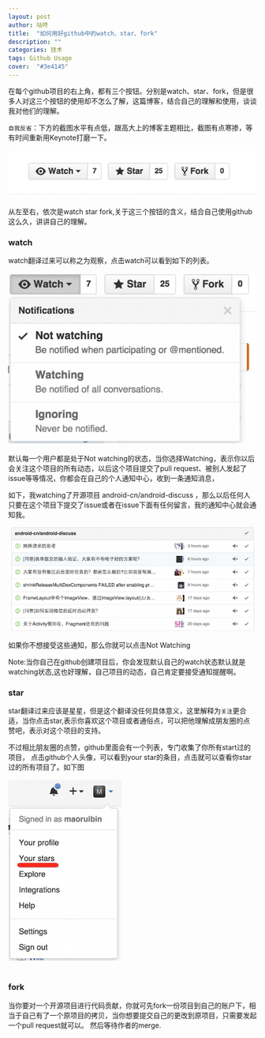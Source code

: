 ```yaml
---
layout: post
author: 咕咚
title:  "如何用好github中的watch、star、fork"
description: ""
categories: 技术
tags: Github Usage
cover:  "#3e4145"
---
```

在每个github项目的右上角，都有三个按钮。分别是watch、star、fork，但是很多人对这三个按钮的使用却不怎么了解，这篇博客，结合自己的理解和使用，谈谈我对他们的理解。


`自我反省`：下方的截图水平有点低，跟高大上的博客主题相比，截图有点寒掺，等有时间重新用Keynote打磨一下。
<br><br>
![usage](/assets/github_usage_1.jpg "sss")
<br><br>
从左至右，依次是watch star fork,关于这三个按钮的含义，结合自己使用github这么久，讲讲自己的理解。

### watch
watch翻译过来可以称之为观察，点击watch可以看到如下的列表。
<br><br>
![usage](/assets/github_usage_2.jpg "usage")
<br><br>
默认每一个用户都是处于Not watching的状态，当你选择Watching，表示你以后会关注这个项目的所有动态，以后这个项目提交了pull request、被别人发起了issue等等情况，你都会在自己的个人通知中心，收到一条通知消息，<br>

如下，我watching了开源项目 android-cn/android-discuss ，那么以后任何人只要在这个项目下提交了issue或者在issue下面有任何留言，我的通知中心就会通知我。<br>

![usage](/assets/github_usage_3.jpg "usage")

如果你不想接受这些通知，那么你就可以点击Not Watching


Note:当你自己在github创建项目后，你会发现默认自己的watch状态默认就是watching状态,这也好理解，自己项目的动态，自己肯定要接受通知提醒啊。

### star
star翻译过来应该是星星，但是这个翻译没任何具体意义，这里解释为`关注`更合适，当你点击star,表示你喜欢这个项目或者通俗点，可以把他理解成朋友圈的点赞吧，表示对这个项目的支持。

不过相比朋友圈的点赞，github里面会有一个列表，专门收集了你所有start过的项目，
点击github个人头像，可以看到your star的条目，点击就可以查看你star过的所有项目了。如下图
<br><br>
![usage](/assets/github_usage_4.jpg "usage")
<br><br>

### fork
当你要对一个开源项目进行代码贡献，你就可先fork一份项目到自己的账户下，相当于自己有了一个原项目的拷贝，当你想要提交自己的更改到原项目，只需要发起一个pull request就可以。
然后等待作者的merge.
